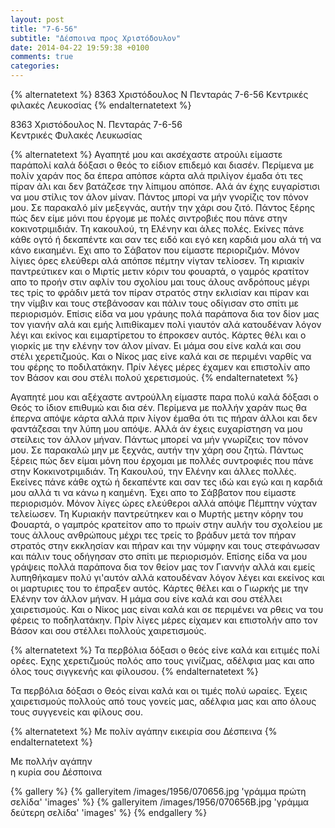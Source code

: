 ```yaml
---
layout: post
title: "7-6-56"
subtitle: "Δέσποινα προς Χριστόδουλον"
date: 2014-04-22 19:59:38 +0100
comments: true
categories:
---
```


{% alternatetext %}
8363 Χριστόδουλος Ν Πενταράς 7-6-56
Κεντρικές φιλακές Λευκοσίας
{% endalternatetext %}

8363 Χριστόδουλος Ν. Πενταράς 7-6-56<br/>
 Κεντρικές Φυλακές Λευκωσίας

{% alternatetext %}
Αγαπητέ μου και ακσέχαστε ατρούλι είμαστε παράπολί καλά δόξασι ο θεός το είδιον επιδεμό και διασέν. Περίμενα με πολίν χαράν πος δα έπερα απόπσε κάρτα αλά πριλίγον έμαδα ότι τες πίραν άλι και δεν βατάζεσε την λίπιμου απόπσε. Αλά άν έχης ευγαρίστισι να μου στίλις τον άλον μίναν. Πάντος μπορί να μήν γνορίζις τον πόνον μου. Σε παρακαλό μίν μεξεγνάς, αυτήν την χάρι σου ζιτό. Πάντος ξέρης πώς δεν είμε μόνι που έργομε με πολές σιντροβιές που πάνε στην κοκινοτριμιδιάν. Τη κακουλού, τη Ελένην και άλες πολές. Εκίνες πάνε κάθε ογτό ή δεκαπέντε και σαν τες ειδό και εγό κεη καρδιά μου αλά τή να κάνο εικαημένι.  ́Εχι απο το Σάβατον που είμαστε περιοριζμόν. Μόνον λίγιες όρες ελεύθερι αλά απόπσε πέμτην νίγταν τελίοσεν. Τη κιριακίν παντρεύτικεν και ο Μιρτίς μετιν κόριν του φουαρτά, ο γαμρός κρατίτον απο το προήν στιν αφλίν του σχολίου μαι τους άλους ανδρόπους μέγρι τες τρίς το φράδιν μετά τον πίραν στρατός στην εκλισίαν και πίραν και την νίμβιν και τους στεβάνοσαν και πάλιν τους οδίγισαν στο σπίτι με περιορισμόν. Επίσις είδα να μου γράυης πολά παράπονα δια τον δίον μας τον γιανήν αλά και εμής λιπιθίκαμεν πολί γιαυτόν αλά κατουδέναν λόγον λέγι και εκίνος και ειμαρτίρετου το έπροκσεν αυτός. Κάρτες θέλι και ο γιορκίς με την ελένην τον άλον μίναν. Ει μάμα σου είνε καλά και σου στέλι χερετιζμούς. Και ο Νίκος μας είνε καλά και σε περιμένι ναρθίς να του φέρης το ποδιλατάκην. Πρίν λέγες μέρες έχαμεν και επιστολίν απο τον Βάσον και σου στέλι πολού χερετισμούς.
{% endalternatetext %}

Αγαπητέ μου και αξέχαστε αντρούλλη είμαστε παρα πολύ καλά δόξασι ο Θεός το ίδιον επιθυμώ και δια σέν. Περίμενα με πολλήν χαράν πως θα έπερνα απόψε κάρτα αλλά πριν λίγον έμαθα ότι τις πήραν άλλοι και δεν φαντάζεσαι την λύπη μου απόψε. Αλλά άν έχεις ευχαρίστηση να μου στείλεις τον άλλον μήναν. Πάντως μπορεί να μήν γνωρίζεις τον πόνον μου. Σε παρακαλώ μην με ξεχνάς, αυτήν την χάρη σου ζητώ. Πάντως ξέρεις πώς δεν είμαι μόνη που έρχομαι με πολλές συντροφιές που πάνε στην Κοκκινοτριμιδιάν. Τη Κακουλού, την Ελένην και άλλες πολλές. Εκείνες πάνε κάθε οχτώ ή δεκαπέντε και σαν τες ιδώ και εγώ και η καρδιά μου αλλά τι να κάνω η καημένη. Έχει απο το Σάββατον που είμαστε περιορισμόν. Μόνον λίγες ώρες ελεύθεροι αλλά απόψε Πέμπτην νύχταν τελείωσεν. Τη Κυριακήν παντρεύτηκεν και ο Μυρτής μετην κόρην του Φουαρτά, ο γαμπρός κρατείτον απο το πρωίν στην αυλήν του σχολείου με τους άλλους ανθρώπους μέχρι τες τρείς το βράδυν μετά τον πήραν στρατός στην εκκλησίαν και πήραν και την νύμφην και τους στεφάνωσαν και πάλιν τους οδήγησαν στο σπίτι με περιορισμόν. Επίσης είδα να μου γράψεις πολλά παράπονα δια τον θείον μας τον Γιαννήν αλλά και εμείς λυπηθήκαμεν πολύ γι'αυτόν αλλά κατουδέναν λόγον λέγει και εκείνος και οι μαρτυριες του το έπραξεν αυτός. Κάρτες θέλει και ο Γιωρκής με την Ελένην τον άλλον μήναν. Η μάμα σου είνε καλά και σου στέλλει χαιρετισμούς. Και ο Νίκος μας είναι καλά και σε περιμένει να ρθεις να του φέρεις το ποδηλατάκην. Πρίν λίγες μέρες είχαμεν και επιστολήν απο τον Βάσον και σου στέλλει πολλούς χαιρετισμούς.

{% alternatetext %}
Τα περβόλια δόξασι ο θεός είνε καλά και ειτιμές πολί ορέες.  ́Εχης χερετιζμούς πολός απο τους γινίζμας, αδέλφια μας και απο όλος τους σιγγκενής και φίλουσου.
{% endalternatetext %}

Τα περβόλια δόξασι ο Θεός είναι καλά και οι τιμές πολύ ωραίες. Έχεις χαιρετισμούς πολλούς από τους γονείς μας, αδέλφια μας και απο όλους τους συγγενείς και φίλους σου.


{% alternatetext %}
Με πολίν αγάπην
εικειρία σου Δέσπεινα
{% endalternatetext %}

Με πολλήν αγάπην<br/>
η κυρία σου Δέσποινα

{% gallery %}
  {% galleryitem /images/1956/070656.jpg 'γράμμα πρώτη σελίδα' 'images' %}
  {% galleryitem /images/1956/070656B.jpg 'γράμμα δεύτερη σελίδα' 'images' %}
{% endgallery %}
